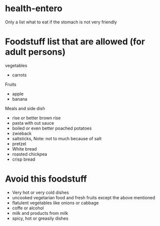 # health-entero

Only a list what to eat if the stomach is not very friendly

# Foodstuff list that are allowed (for adult persons)

vegetables

- carrots

Fruits

- apple
- banana

Meals and side dish

- rise or better brown rise
- pasta with out sauce
- boiled or even better poached potatoes
- zwieback
- saltsticks, Note: not to much because of salt
- pretzel
- White bread
- roasted chickpea
- crisp bread

# Avoid this foodstuff

- Very hot or very cold dishes
- uncooked vegetarian food and fresh fruits except the above mentioned
- flatulent vegetables like onions or cabbage
- coffe or alcohol
- milk and products from milk
- spicy, hot or greasily dishes
